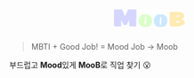 ## <p align="center"> <img src="READMEData/Moob_Logo.svg" width="130px"> </p>

> MBTI + Good Job! = Mood Job → Moob

부드럽고 **Mood**있게 **MooB**로 직업 찾기 😮
